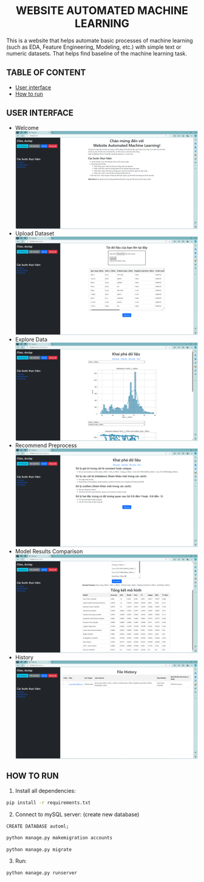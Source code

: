 <!-- Title -->
<h1 align="center"><b>WEBSITE AUTOMATED MACHINE LEARNING</b></h1>
<!-- Descriptoin -->
<p>This is a website that helps automate basic processes of machine learning (such as EDA, Feature Engineering, Modeling, etc.) with simple text or numeric datasets.
That helps find baseline of the machine learning task.
</p>

## TABLE OF CONTENT
* [User interface](#user-interface)
* [How to run](#how-to-run)

## USER INTERFACE
* Welcome
![Welcome](./Demo/welcome.png)
* Upload Dataset
![Upload Dataset](./Demo/upload_data.png)
* Explore Data
![Explore Data](./Demo/eda.png)
* Recommend Preprocess
![Recommend Preprocess](./Demo/recommend.png)
* Model Results Comparison
![Model Results](./Demo/result.png)
* History
![History](./Demo/history.png)

## HOW TO RUN
1. Install all dependencies:
````bash
pip install -r requirements.txt
````
2. Connect to mySQL server: (create new database)
````mysql
CREATE DATABASE automl;
````
````bash
python manage.py makemigration accounts
````
````bash
python manage.py migrate
````
3. Run:
````bash
python manage.py runserver
````